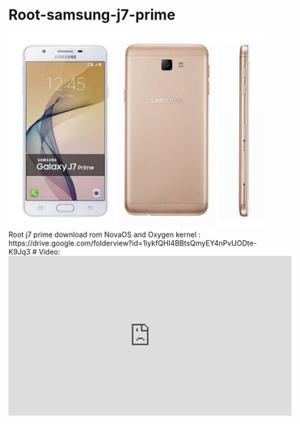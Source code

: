 # Root-samsung-j7-prime
<img src="/samsung-galaxy-j7-prime-g610f-ds-32gb-2016-dual-sim-4g-gsm-.jpg">
Root j7 prime
download rom NovaOS and Oxygen kernel : https://drive.google.com/folderview?id=1iykfQHl4BBtsQmyEY4nPvUODte-K9Jq3
# Video:
<iframe width="560" height="315" src="https://www.youtube-nocookie.com/embed/1Ev3IwzYP-8?rel=0" frameborder="0" allow="autoplay; encrypted-media" allowfullscreen></iframe>
